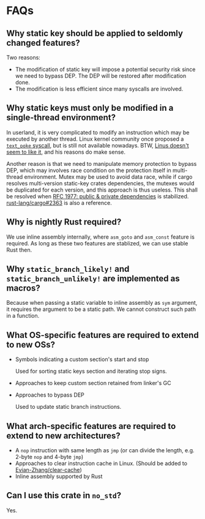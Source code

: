 # FAQs

## Why static key should be applied to seldomly changed features?

Two reasons:

* The modification of static key will impose a potential security risk since we need to bypass DEP. The DEP will be restored after modification done.
* The modification is less efficient since many syscalls are involved.

## Why static keys must only be modified in a single-thread environment?

In userland, it is very complicated to modify an instruction which may be executed by another thread. Linux kernel community once proposed a [`text_poke` syscall](https://lwn.net/Articles/574309/), but is still not available nowadays. BTW, [Linus doesn't seem to like it](https://lore.kernel.org/lkml/CA+55aFzr9ZKcGfT_Q31T9_vuCcmWxGCh0wixuZqt7VhjxxYU9g@mail.gmail.com/), and his reasons do make sense.

Another reason is that we need to manipulate memory protection to bypass DEP, which may involves race condition on the protection itself in multi-thread environment. Mutex may be used to avoid data race, while if cargo resolves multi-version static-key crates dependencies, the mutexes would be duplicated for each version, and this approach is thus useless. This shall be resolved when [RFC 1977: public & private dependencies](https://github.com/rust-lang/rust/issues/44663) is stabilized. [rust-lang/cargo#2363](https://github.com/rust-lang/cargo/issues/2363) is also a reference.

## Why is nightly Rust required?

We use inline assembly internally, where `asm_goto` and `asm_const` feature is required. As long as these two features are stablized, we can use stable Rust then.

## Why `static_branch_likely!` and `static_branch_unlikely!` are implemented as macros?

Because when passing a static variable to inline assembly as `sym` argument, it requires the argument to be a static path. We cannot construct such path in a function.

## What OS-specific features are required to extend to new OSs?

* Symbols indicating a custom section's start and stop

    Used for sorting static keys section and iterating stop signs.
* Approaches to keep custom section retained from linker's GC
* Approaches to bypass DEP

    Used to update static branch instructions.

## What arch-specific features are required to extend to new architectures?

* A `nop` instruction with same length as `jmp` (or can divide the length, e.g. 2-byte `nop` and 4-byte `jmp`)
* Approaches to clear instruction cache in Linux. (Should be added to [Evian-Zhang/clear-cache](https://github.com/Evian-Zhang/clear-cache))
* Inline assembly supported by Rust

## Can I use this crate in `no_std`?

Yes.
